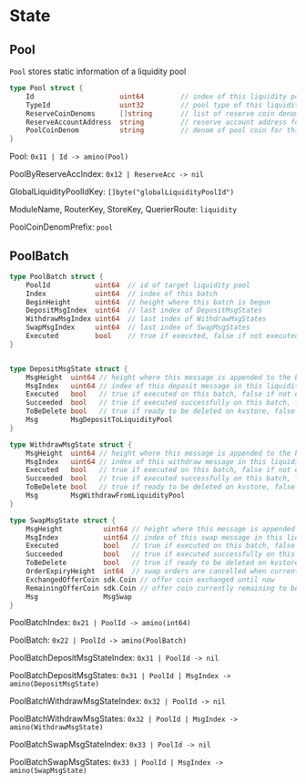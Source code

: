 <!--
order: 2
-->

# State

## Pool

`Pool` stores static information of a liquidity pool

```go
type Pool struct {
	Id                     uint64         // index of this liquidity pool
	TypeId                 uint32         // pool type of this liquidity pool
	ReserveCoinDenoms      []string       // list of reserve coin denoms for this liquidity pool
	ReserveAccountAddress  string         // reserve account address for this liquidity pool to store reserve coins
	PoolCoinDenom          string         // denom of pool coin for this liquidity pool
}
```

Pool: `0x11 | Id -> amino(Pool)`

PoolByReserveAccIndex: `0x12 | ReserveAcc -> nil`

GlobalLiquidityPoolIdKey: `[]byte("globalLiquidityPoolId")`

ModuleName, RouterKey, StoreKey, QuerierRoute: `liquidity`

PoolCoinDenomPrefix: `pool`

## PoolBatch

```go
type PoolBatch struct {
	PoolId           uint64  // id of target liquidity pool
	Index            uint64  // index of this batch
	BeginHeight      uint64  // height where this batch is begun
	DepositMsgIndex  uint64  // last index of DepositMsgStates
	WithdrawMsgIndex uint64  // last index of WithdrawMsgStates
	SwapMsgIndex     uint64  // last index of SwapMsgStates
	Executed         bool    // true if executed, false if not executed yet
}


type DepositMsgState struct {
	MsgHeight  uint64 // height where this message is appended to the batch
	MsgIndex   uint64 // index of this deposit message in this liquidity pool
	Executed   bool   // true if executed on this batch, false if not executed yet
	Succeeded  bool   // true if executed successfully on this batch, false if failed
	ToBeDelete bool   // true if ready to be deleted on kvstore, false if not ready to be deleted
	Msg        MsgDepositToLiquidityPool
}

type WithdrawMsgState struct {
	MsgHeight  uint64 // height where this message is appended to the batch
	MsgIndex   uint64 // index of this withdraw message in this liquidity pool
	Executed   bool   // true if executed on this batch, false if not executed yet
	Succeeded  bool   // true if executed successfully on this batch, false if failed
	ToBeDelete bool   // true if ready to be deleted on kvstore, false if not ready to be deleted
	Msg        MsgWithdrawFromLiquidityPool
}

type SwapMsgState struct {
	MsgHeight          uint64 // height where this message is appended to the batch
	MsgIndex           uint64 // index of this swap message in this liquidity pool
	Executed           bool   // true if executed on this batch, false if not executed yet
	Succeeded          bool   // true if executed successfully on this batch, false if failed
	ToBeDelete         bool   // true if ready to be deleted on kvstore, false if not ready to be deleted
	OrderExpiryHeight  int64  // swap orders are cancelled when current height is equal or higher than ExpiryHeight
	ExchangedOfferCoin sdk.Coin // offer coin exchanged until now
	RemainingOfferCoin sdk.Coin // offer coin currently remaining to be exchanged
	Msg                MsgSwap
}

```

PoolBatchIndex: `0x21 | PoolId -> amino(int64)`

PoolBatch: `0x22 | PoolId -> amino(PoolBatch)`

PoolBatchDepositMsgStateIndex: `0x31 | PoolId -> nil`

PoolBatchDepositMsgStates: `0x31 | PoolId | MsgIndex -> amino(DepositMsgState)`

PoolBatchWithdrawMsgStateIndex: `0x32 | PoolId -> nil`

PoolBatchWithdrawMsgStates: `0x32 | PoolId | MsgIndex -> amino(WithdrawMsgState)`

PoolBatchSwapMsgStateIndex: `0x33 | PoolId -> nil`

PoolBatchSwapMsgStates: `0x33 | PoolId | MsgIndex -> amino(SwapMsgState)`
